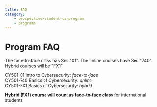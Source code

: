 ```yaml
---
title: FAQ
category: 
    - prospective-student-cs-program
    - programs
---
```

# Program FAQ
The face-to-face class has Sec "01". The online courses have Sec "740".
Hybrid courses will be "FX1"  <br>
 
CY501-01 Intro to Cybersecurity: *face-to-face* <br>
CY501-740 Basics of Cybersecurity: *online* <br>
CY501-FX1 Basics of Cybersecurity: *hybrid* <br>

**Hybrid (FX1) course will count as face-to-face class** for international students. 